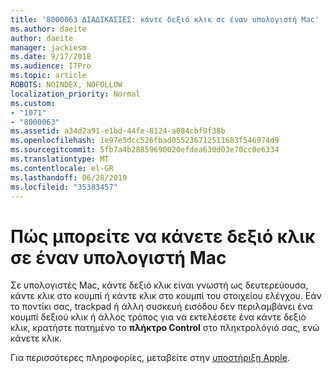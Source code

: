```yaml
---
title: '8000063 ΔΙΑΔΙΚΑΣΙΕΣ: κάντε δεξιό κλικ σε έναν υπολογιστή Mac'
ms.author: daeite
author: daeite
manager: jackiesm
ms.date: 9/17/2018
ms.audience: ITPro
ms.topic: article
ROBOTS: NOINDEX, NOFOLLOW
localization_priority: Normal
ms.custom:
- "1071"
- "8000063"
ms.assetid: a34d2a91-e1bd-44fe-8124-a084cbf9f38b
ms.openlocfilehash: 1e97e5dcc526fbad055236712511683f546974d9
ms.sourcegitcommit: 5fb7a4b28859690020efdea630d03e70cc0e6334
ms.translationtype: MT
ms.contentlocale: el-GR
ms.lasthandoff: 06/28/2019
ms.locfileid: "35383457"
---
```

# <a name="how-to-right-click-on-a-mac"></a>Πώς μπορείτε να κάνετε δεξιό κλικ σε έναν υπολογιστή Mac

Σε υπολογιστές Mac, κάντε δεξιό κλικ είναι γνωστή ως δευτερεύουσα, κάντε κλικ στο κουμπί ή κάντε κλικ στο κουμπί του στοιχείου ελέγχου. Εάν το ποντίκι σας, trackpad ή άλλη συσκευή εισόδου δεν περιλαμβάνει ένα κουμπί δεξιού κλικ ή άλλος τρόπος για να εκτελέσετε ένα κάντε δεξιό κλικ, κρατήστε πατημένο το **πλήκτρο Control** στο πληκτρολόγιό σας, ενώ κάνετε κλικ.
  
Για περισσότερες πληροφορίες, μεταβείτε στην [υποστήριξη Apple](https://go.microsoft.com/fwlink/?linkid=2022220&amp;clcid=0x409).
  